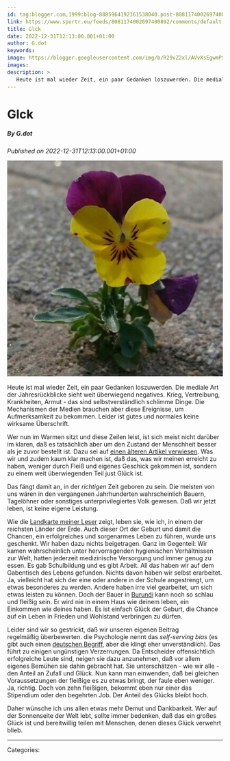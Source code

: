 ```yaml
---
id: tag:blogger.com,1999:blog-8885964192161538040.post-8081174002697400892
link: https://www.spurtr.eu/feeds/8081174002697400892/comments/default
title: Glck
date: 2022-12-31T12:13:00.001+01:00
author: G.dot
keywords: 
image: https://blogger.googleusercontent.com/img/b/R29vZ2xl/AVvXsEgwmPSSzO2T-IUhqtd-OhUZtYnQhM3Lx1ncZdqo380Sb9VEWw9pLp783AWKtz8BGHxdgThoLSx55gbc7hHkJWl3LE5XlpEJ42CS8iYQj0qQpkgvfSbzOTYnoIX1kN1FUFy4wwlZNJE4bcU/s72-c/1672484969029936-0.png
images: 
description: >
   Heute ist mal wieder Zeit, ein paar Gedanken loszuwerden. Die mediale Art der Jahresrückblicke sieht weit überwiegend negatives. Krieg, Vertreibung, Krankheiten, Armut - das sind selbstverständlich schlimme Dinge. Die Mechanismen der Medien brauchen aber diese Ereignisse, um Aufmerksamkeit zu bekommen. Leider ist
---
```

# Glck
##### By G.dot
_Published on 2022-12-31T12:13:00.001+01:00_

[![](pics/1672484969029936-0.png)](pics/1672484969029936-0.png)

Heute ist mal wieder Zeit, ein paar Gedanken loszuwerden. Die mediale Art der Jahresrückblicke sieht weit überwiegend negatives. Krieg, Vertreibung, Krankheiten, Armut - das sind selbstverständlich schlimme Dinge. Die Mechanismen der Medien brauchen aber diese Ereignisse, um Aufmerksamkeit zu bekommen. Leider ist gutes und normales keine wirksame Überschrift.  

Wer nun im Warmen sitzt und diese Zeilen leist, ist sich meist nicht darüber im klaren, daß es tatsächlich aber um den Zustand der Menschheit besser als je zuvor bestellt ist. Dazu sei auf [einen älteren Artikel verwiesen](https://www.spurtr.eu/2022/09/mathematik.html). Was wir und zudem kaum klar machen ist, daß das, was wir meinen erreicht zu haben, weniger durch Fleiß und eigenes Geschick gekommen ist, sondern zu einem weit überwiegenden Teil just Glück ist.

Das fängt damit an, in der _richtigen_ Zeit geboren zu sein. Die meisten von uns wären in den vergangenen Jahrhunderten wahrscheinlich Bauern, Tagelöhner oder sonstiges unterprivilegiertes Volk gewesen. Daß wir jetzt leben, ist keine eigene Leistung.

Wie die [Landkarte meiner Leser](https://www.spurtr.eu/2022/10/was-ich-uber-euch-wei.html) zeigt, leben sie, wie ich, in einem der reichsten Länder der Erde. Auch dieser Ort der Geburt und damit die Chancen, ein erfolgreiches und sorgenarmes Leben zu führen, wurde uns geschenkt. Wir haben dazu nichts beigetragen. Ganz im Gegenteil: Wir kamen wahrscheinlich unter hervorragenden hygienischen Verhältnissen zur Welt, hatten jederzeit medizinische Versorgung und immer genug zu essen. Es gab Schulbildung und es gibt Arbeit. All das haben wir auf dem Gabentisch des Lebens gefunden. Nichts davon haben wir selbst erarbeitet. Ja, vielleicht hat sich der eine oder andere in der Schule angestrengt, um etwas besonderes zu werden. Andere haben irre viel gearbeitet, um sich etwas leisten zu können. Doch der Bauer in [Burundi](https://data.worldbank.org/indicator/NY.GDP.PCAP.CD?most_recent_value_desc=false) kann noch so schlau und fleißig sein. Er wird nie in einem Haus wie deinem leben, ein Einkommen wie deines haben. Es ist einfach Glück der Geburt, die Chance auf ein Leben in Frieden und Wohlstand verbringen zu dürfen.

Leider sind wir so gestrickt, daß wir unseren eigenen Beitrag regelmäßig überbewerten. die Psychologie nennt das _self-serving bias_ (es gibt auch einen [deutschen Begriff](https://de.wikipedia.org/wiki/Selbstwertdienliche_Verzerrung), aber die klingt eher unverständlich). Das führt zu einigen ungünstigen Verzerrungen. Da Entscheider offensichtlich erfolgreiche Leute sind, neigen sie dazu anzunehmen, daß vor allem eigenes Bemühen sie dahin gebracht hat. Sie unterschätzen - wie wir alle - den Anteil an Zufall und Glück. Nun kann man einwenden, daß bei gleichen Voraussetzungen der fleißige es zu etwas bringt, der faule eben weniger. Ja, richtig. Doch von zehn fleißigen, bekommt eben nur einer das Stipendium oder den begehrten Job. Der Anteil des Glücks bleibt hoch.

Daher wünsche ich uns allen etwas mehr Demut und Dankbarkeit. Wer auf der Sonnenseite der Welt lebt, sollte immer bedenken, daß das ein großes Glück ist und bereitwillig teilen mit Menschen, denen dieses Glück verwehrt blieb.

---
Categories: 